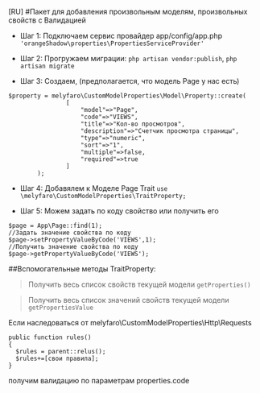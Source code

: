 [RU]
#Пакет для добавления произвольным моделям, произвольных свойств с Валидацией

* Шаг 1: Подключаем сервис провайдер app/config/app.php
` 'orangeShadow\properties\PropertiesServiceProvider' `

* Шаг 2: Прогружаем миграции: 
` php artisan vendor:publish `, `php artisan migrate`

* Шаг 3: Создаем, (предполагается, что модель Page у нас есть)
```
$property = melyfaro\CustomModelProperties\Model\Property::create(
				[
					"model"=>"Page",
					"code"=>"VIEWS",
					"title"=>"Кол-во просмотров",
					"description"=>"Счетчик просмотра страницы",
					"type"=>"numeric",
					"sort"=>"1",
					"multiple"=>false,
					"required"=>true
				]
		);
```
* Шаг 4: Добавялем к Моделе Page Trait
`use \melyfaro\CustomModelProperties\TraitProperty;`

* Шаг 5: Можем задать по коду свойство или получить его 
```
$page = App\Page::find(1);
//Задать значение свойства по коду 
$page->setPropertyValueByCode('VIEWS',1);
//Получить значение свойства по коду
$page->getPropertyValueByCode('VIEWS');
```


##Вспомогательные методы TraitProperty:
>Получить весь список свойств текущей модели
`getProperties()`

>Получить весь список значений свойств текущей модели
`getPropertiesValue`

Если наследоваться от melyfaro\CustomModelProperties\Http\Requests 
```
public function rules()
{
  $rules = parent::relus();
  $rules+=[свои правила];
}
```
получим валидацию по параметрам properties.code